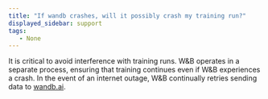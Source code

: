 ```yaml
---
title: "If wandb crashes, will it possibly crash my training run?"
displayed_sidebar: support
tags:
   - None
---
```

It is critical to avoid interference with training runs. W&B operates in a separate process, ensuring that training continues even if W&B experiences a crash. In the event of an internet outage, W&B continually retries sending data to [wandb.ai](https://wandb.ai).